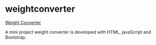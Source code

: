 # weightconverter

<a href="https://weight-converter-nngo.herokuapp.com" target="_blank">Weight Converter</a>

A mini project weight converter is developed with HTML, javaScript and Bootstrap. 
